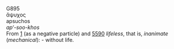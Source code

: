 <body>
  <p>G895<br>  ἄψυχος  <br> apsuchos  <br><i>ap‘-soo-khos </i><br>From <a href="g0001.htm">1</a> (as a negative particle) and <a href="g5590.htm">5590</a>  <i>lifeless</i>, that is, <i>inanimate</i> (<i>mechanical</i>): - without life.<br></p>
 </body>